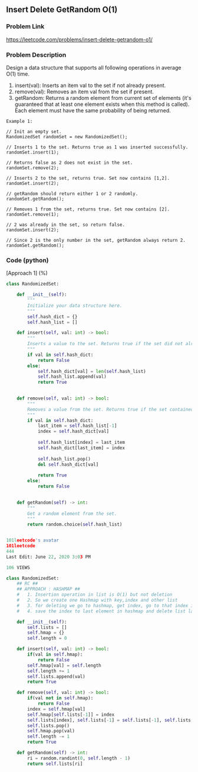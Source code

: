 ## Insert Delete GetRandom O(1)

### Problem Link

https://leetcode.com/problems/insert-delete-getrandom-o1/

### Problem Description 

Design a data structure that supports all following operations in average O(1) time.


1. insert(val): Inserts an item val to the set if not already present.
2. remove(val): Removes an item val from the set if present.
3. getRandom: Returns a random element from current set of elements (it's guaranteed that at least one element exists when this method is called). Each element must have the same probability of being returned.

```
Example 1:

// Init an empty set.
RandomizedSet randomSet = new RandomizedSet();

// Inserts 1 to the set. Returns true as 1 was inserted successfully.
randomSet.insert(1);

// Returns false as 2 does not exist in the set.
randomSet.remove(2);

// Inserts 2 to the set, returns true. Set now contains [1,2].
randomSet.insert(2);

// getRandom should return either 1 or 2 randomly.
randomSet.getRandom();

// Removes 1 from the set, returns true. Set now contains [2].
randomSet.remove(1);

// 2 was already in the set, so return false.
randomSet.insert(2);

// Since 2 is the only number in the set, getRandom always return 2.
randomSet.getRandom();

```

### Code (python)

[Approach 1] (%)

```python
class RandomizedSet:

    def __init__(self):
        """
        Initialize your data structure here.
        """
        self.hash_dict = {}
        self.hash_list = []

    def insert(self, val: int) -> bool:
        """
        Inserts a value to the set. Returns true if the set did not already contain the specified element.
        """
        if val in self.hash_dict:
            return False
        else:
            self.hash_dict[val] = len(self.hash_list)
            self.hash_list.append(val)
            return True
        

    def remove(self, val: int) -> bool:
        """
        Removes a value from the set. Returns true if the set contained the specified element.
        """
        if val in self.hash_dict:
            last_item = self.hash_list[-1]
            index = self.hash_dict[val]
            
            self.hash_list[index] = last_item
            self.hash_dict[last_item] = index
            
            self.hash_list.pop()
            del self.hash_dict[val]
            
            return True
        else:
            return False
        

    def getRandom(self) -> int:
        """
        Get a random element from the set.
        """
        return random.choice(self.hash_list)
```

```python

101leetcode's avatar
101leetcode
444
Last Edit: June 22, 2020 3:03 PM

106 VIEWS

class RandomizedSet:
    ## RC ##
    ## APPROACH : HASHMAP ##
    #   1. Insertion operation in list is O(1) but not deletion
    #   2. So we create one Hashmap with key,index and other list
    #   3. for deleting we go to hashmap, get index, go to that index in list, swap that element with last element.
    #   4. save the index to last element in hashmap and delete list last element

    def __init__(self):
        self.lists = []
        self.hmap = {}
        self.length = 0

    def insert(self, val: int) -> bool:
        if(val in self.hmap):
            return False
        self.hmap[val] = self.length
        self.length += 1
        self.lists.append(val)
        return True

    def remove(self, val: int) -> bool:
        if(val not in self.hmap):
            return False
        index = self.hmap[val]
        self.hmap[self.lists[-1]] = index
        self.lists[index], self.lists[-1] = self.lists[-1], self.lists[index]
        self.lists.pop()
        self.hmap.pop(val)
        self.length -= 1
        return True

    def getRandom(self) -> int:
        ri = random.randint(0, self.length - 1)
        return self.lists[ri]
```


